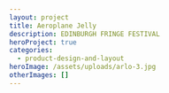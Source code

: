 ```yaml
---
layout: project
title: Aeroplane Jelly
description: EDINBURGH FRINGE FESTIVAL
heroProject: true
categories:
  - product-design-and-layout
heroImage: /assets/uploads/arlo-3.jpg
otherImages: []
---
```

